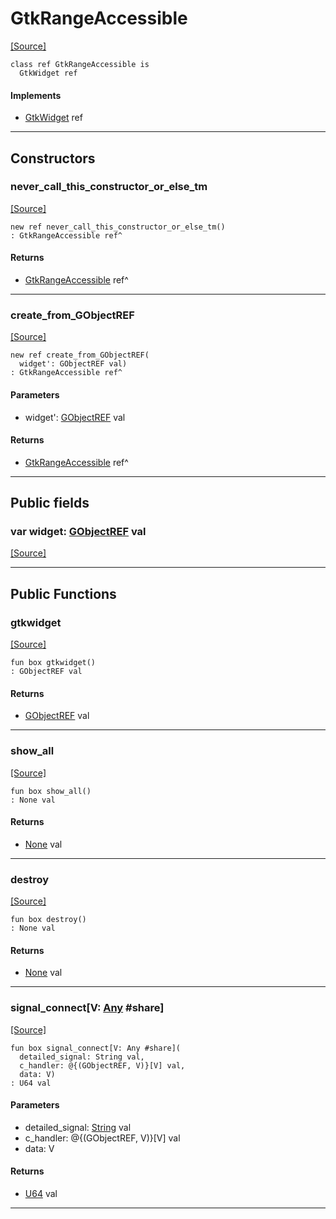 # GtkRangeAccessible
<span class="source-link">[[Source]](src/gtk3/GtkRangeAccessible.md#L6)</span>
```pony
class ref GtkRangeAccessible is
  GtkWidget ref
```

#### Implements

* [GtkWidget](gtk3-GtkWidget.md) ref

---

## Constructors

### never_call_this_constructor_or_else_tm
<span class="source-link">[[Source]](src/gtk3/GtkRangeAccessible.md#L10)</span>


```pony
new ref never_call_this_constructor_or_else_tm()
: GtkRangeAccessible ref^
```

#### Returns

* [GtkRangeAccessible](gtk3-GtkRangeAccessible.md) ref^

---

### create_from_GObjectREF
<span class="source-link">[[Source]](src/gtk3/GtkRangeAccessible.md#L13)</span>


```pony
new ref create_from_GObjectREF(
  widget': GObjectREF val)
: GtkRangeAccessible ref^
```
#### Parameters

*   widget': [GObjectREF](gtk3-..-gobject-GObjectREF.md) val

#### Returns

* [GtkRangeAccessible](gtk3-GtkRangeAccessible.md) ref^

---

## Public fields

### var widget: [GObjectREF](gtk3-..-gobject-GObjectREF.md) val
<span class="source-link">[[Source]](src/gtk3/GtkRangeAccessible.md#L7)</span>



---

## Public Functions

### gtkwidget
<span class="source-link">[[Source]](src/gtk3/GtkRangeAccessible.md#L9)</span>


```pony
fun box gtkwidget()
: GObjectREF val
```

#### Returns

* [GObjectREF](gtk3-..-gobject-GObjectREF.md) val

---

### show_all
<span class="source-link">[[Source]](src/gtk3/GtkWidget.md#L4)</span>


```pony
fun box show_all()
: None val
```

#### Returns

* [None](builtin-None.md) val

---

### destroy
<span class="source-link">[[Source]](src/gtk3/GtkWidget.md#L10)</span>


```pony
fun box destroy()
: None val
```

#### Returns

* [None](builtin-None.md) val

---

### signal_connect\[V: [Any](builtin-Any.md) #share\]
<span class="source-link">[[Source]](src/gtk3/GtkWidget.md#L13)</span>


```pony
fun box signal_connect[V: Any #share](
  detailed_signal: String val,
  c_handler: @{(GObjectREF, V)}[V] val,
  data: V)
: U64 val
```
#### Parameters

*   detailed_signal: [String](builtin-String.md) val
*   c_handler: @{(GObjectREF, V)}[V] val
*   data: V

#### Returns

* [U64](builtin-U64.md) val

---

